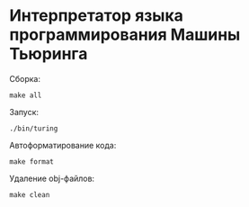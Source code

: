 # Интерпретатор языка программирования Машины Тьюринга

Сборка:

```
make all
```

Запуск:

```
./bin/turing
```

Автоформатирование кода:
```
make format
```

Удаление obj-файлов:
```
make clean
```
